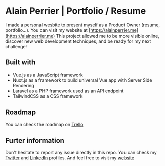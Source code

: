 # Alain Perrier | Portfolio / Resume

I made a personal wesbite to present myself as a Product Owner (resume, portfolio...). You can visit my website at [https://alainperrier.me](https://alainperrier.me)
This project allowed me to be more visible online, discover new web development techniques, and be ready for my next challenge!

## Built with

* Vue.js as a JavaScript framework
* Nuxt.js as a framework to build universal Vue app with Server Side Rendering
* Laravel as a PHP framework used as an API endpoint
* TailwindCSS as a CSS framework

## Roadmap

You can check the roadmap on [Trello](https://trello.com/b/zRKp0mXI/alainperrierme)

## Furter information

Don't hesitate to report any issue directly in this repo.
You can check my [Twitter](https://twitter.com/perrieral) and [LinkedIn](https://www.linkedin.com/in/alainperrier) profiles.
And feel free to visit my [website](https://alainperrier.me)

